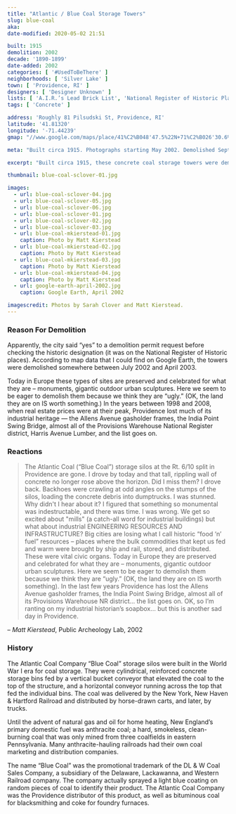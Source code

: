 ```yaml
---
title: "Atlantic / Blue Coal Storage Towers"
slug: blue-coal
aka:
date-modified: 2020-05-02 21:51

built: 1915
demolition: 2002
decade: '1890-1899'
date-added: 2002
categories: [ '#UsedToBeThere' ]
neighborhoods: [ 'Silver Lake' ]
town: [ 'Providence, RI' ]
designers: [ 'Designer Unknown' ]
lists: [ 'A.I.R.’s Lead Brick List', 'National Register of Historic Places']
tags: [ 'Concrete' ]

address: 'Roughly 81 Pilsudski St, Providence, RI'
latitude: '41.81320'
longitude: '-71.44239'
gmap: "//www.google.com/maps/place/41%C2%B048'47.5%22N+71%C2%B026'30.6%22W/@41.813195,-71.4423875,153m/data=!3m2!1e3!4b1!4m9!1m2!2m1!1sFormer+Blue+Coal+Towers!3m5!1s0x0:0x0!7e2!8m2!3d41.8131939!4d-71.4418391"

meta: "Built circa 1915. Photographs starting May 2002. Demolished Sept 2002. Formerly located at Junction of Rt 10 and Rt 6, Providence."

excerpt: "Built circa 1915, these concrete coal storage towers were demolished in late 2002 by oversight — a permit was granted despite their protection by inclusion in the National Register of Historic Places. "

thumbnail: blue-coal-sclover-01.jpg

images:
  - url: blue-coal-sclover-04.jpg
  - url: blue-coal-sclover-05.jpg
  - url: blue-coal-sclover-06.jpg
  - url: blue-coal-sclover-01.jpg
  - url: blue-coal-sclover-02.jpg
  - url: blue-coal-sclover-03.jpg
  - url: blue-coal-mkierstead-01.jpg
    caption: Photo by Matt Kierstead
  - url: blue-coal-mkierstead-02.jpg
    caption: Photo by Matt Kierstead
  - url: blue-coal-mkierstead-03.jpg
    caption: Photo by Matt Kierstead
  - url: blue-coal-mkierstead-04.jpg
    caption: Photo by Matt Kierstead
  - url: google-earth-april-2002.jpg
    caption: Google Earth, April 2002

imagescredit: Photos by Sarah Clover and Matt Kierstead. 
---
```


### Reason For Demolition

Apparently, the city said “yes” to a demolition permit request before checking the historic designation (it was on the National Register of Historic places). According to map data that I could find on Google Earth, the towers were demolished somewhere between July 2002 and April 2003. 

Today in Europe these types of sites are preserved and celebrated for what they are – monuments, gigantic outdoor urban sculptures. Here we seem to be eager to demolish them because we think they are “ugly.” (OK, the land they are on IS worth something.) In the years between 1998 and 2008, when real estate prices were at their peak, Providence lost much of its industrial heritage — the Allens Avenue gasholder frames, the India Point Swing Bridge, almost all of the Provisions Warehouse National Register district, Harris Avenue Lumber, and the list goes on.

### Reactions

> The Atlantic Coal (“Blue Coal”) storage silos at the Rt. 6/10 split in Providence are gone. I drove by today and that tall, rippling wall of concrete no longer rose above the horizon. Did I miss them? I drove back. Backhoes were crawling at odd angles on the stumps of the silos, loading the concrete debris into dumptrucks. I was stunned. Why didn't I hear about it? I figured that something so monumental was indestructable, and there was time. I was wrong. We get so excited about "mills" (a catch-all word for industrial buildings) but what about industrial ENGINEERING RESOURCES AND INFRASTRUCTURE? Big cities are losing what I call historic “food ‘n’ fuel” resources – places where the bulk commodities that kept us fed and warm were brought by ship and rail, stored, and distributed. These were vital civic organs. Today in Europe they are preserved and celebrated for what they are – monuments, gigantic outdoor urban sculptures. Here we seem to be eager to demolish them because we think they are “ugly.” (OK, the land they are on IS worth something). In the last few years Providence has lost the Allens Avenue gasholder frames, the India Point Swing Bridge, almost all of its Provisions Warehouse NR district… the list goes on. OK, so I’m ranting on my industrial historian’s soapbox… but this is another sad day in Providence.

– <cite>Matt Kierstead</cite>, Public Archeology Lab, 2002

### History

The Atlantic Coal Company “Blue Coal” storage silos were built in the World War I era for coal storage. They were cylindrical, reinforced concrete storage bins fed by a vertical bucket conveyor that elevated the coal to the top of the structure, and a horizontal conveyor running across the top that fed the individual bins. The coal was delivered by the New York, New Haven & Hartford Railroad and distributed by horse-drawn carts, and later, by trucks.

Until the advent of natural gas and oil for home heating, New England’s primary domestic fuel was anthracite coal; a hard, smokeless, clean-burning coal that was only mined from three coalfields in eastern Pennsylvania. Many anthracite-hauling railroads had their own coal marketing and distribution companies.

The name “Blue Coal” was the promotional trademark of the DL &amp; W Coal Sales Company, a subsidiary of the Delaware, Lackawanna, and Western Railroad company. The company actually sprayed a light blue coating on random pieces of coal to identify their product. The Atlantic Coal Company was the Providence distributor of this product, as well as bituminous coal for blacksmithing and coke for foundry furnaces.
